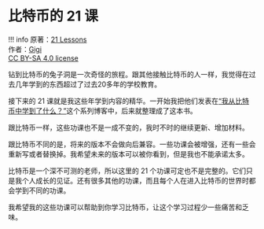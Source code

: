 # 比特币的 21 课

!!! info
    原著：[21 Lessons](https://21lessons.com/toc)  
    作者：[Gigi](https://dergigi.com/)  
    [CC BY-SA 4.0 license](https://creativecommons.org/licenses/by-sa/4.0/)  

钻到比特币的兔子洞是一次奇怪的旅程。跟其他接触比特币的人一样，我觉得在过去几年学到的东西超过了过去20多年的学校教育。

接下来的 21 课就是我这些年学到内容的精华。一开始我把他们发表在[“我从比特币中学到了什么？”](https://dergigi.com/2018/12/21/philosophical-teachings-of-bitcoin/)这个系列博客中，后来就整理成了这本书。

跟比特币一样，这些功课也不是一成不变的，我时不时的继续更新、增加材料。

跟比特币不同的是，将来的版本不会做向后兼容。一些功课会被增强，还有一些会重新写或者替换掉。我希望未来的版本可以被你看到，但是我也不能承诺太多。

比特币是一个深不可测的老师，所以这里的 21 个功课可定也不是完整的。它们只是我个人成长的见证。还有很多其他的功课，而且每个人在进入比特币的世界时都会学到不同的功课。

我希望我的这些功课可以帮助到你学习比特币，让这个学习过程少一些痛苦和乏味。